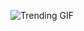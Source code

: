 
<!-- GIF_SECTION -->
![Trending GIF](https://media1.giphy.com/media/v1.Y2lkPThiYjIxNzcydmJ3ejJyMmcxcW00YmVjcTh1ZXdxcW90Y2gybWJ5bWppdjBnbW81YyZlcD12MV9naWZzX3NlYXJjaCZjdD1n/Ah9o4OswzOuFSRUN57/giphy.gif)
<!-- END_GIF_SECTION -->
